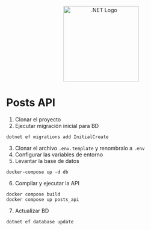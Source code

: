 <p align="center">
  <a href="https://dotnet.microsoft.com/es-es/" target="blank"><img src="https://upload.wikimedia.org/wikipedia/commons/7/7d/Microsoft_.NET_logo.svg" width="200" alt=".NET Logo" /></a>
</p>


# Posts API

1. Clonar el proyecto
2. Ejecutar migración inicial para BD
```
dotnet ef migrations add InitialCreate
```
3. Clonar el archivo ```.env.template``` y renombralo a ```.env```
4. Configurar las variables de entorno
5. Levantar la base de datos
```
docker-compose up -d db
```

6. Compilar y ejecutar la API
```
docker compose build
docker compose up posts_api
```

7. Actualizar BD
```
dotnet ef database update
```
